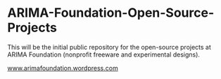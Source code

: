ARIMA-Foundation-Open-Source-Projects
=====================================

This will be the initial public repository for the open-source projects at ARIMA Foundation (nonprofit freeware and experimental designs). 

www.arimafoundation.wordpress.com
